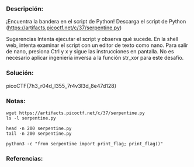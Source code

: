 ### Descripción: 
¡Encuentra la bandera en el script de Python!
Descarga el script de Python (https://artifacts.picoctf.net/c/37/serpentine.py)

Sugerencias
Intenta ejecutar el script y observa qué sucede.
En la shell web, intenta examinar el script con un editor de texto como nano.
Para salir de nano, presiona Ctrl y x y sigue las instrucciones en pantalla.
No es necesario aplicar ingeniería inversa a la función str_xor para este desafío.
### Solución:
picoCTF{7h3_r04d_l355_7r4v3l3d_8e47d128}
### Notas:
```shell
wget https://artifacts.picoctf.net/c/37/serpentine.py
ls -l serpentine.py

head -n 200 serpentine.py
tail -n 200 serpentine.py

python3 -c "from serpentine import print_flag; print_flag()"

```
### Referencias:
